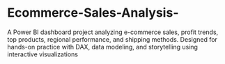 # Ecommerce-Sales-Analysis-
A Power BI dashboard project analyzing e-commerce sales, profit trends, top products, regional performance, and shipping methods. Designed for hands-on practice with DAX, data modeling, and storytelling using interactive visualizations
